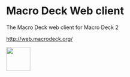 # Macro Deck Web client
The Macro Deck web client for Macro Deck 2

<a href="http://web.macrodeck.org/">http://web.macrodeck.org/</a>

<img height="64px" src="https://macrodeck.org/images/works_with_macrodeck2.png" />
